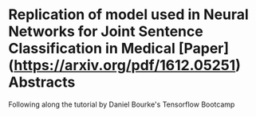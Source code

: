 # Replication of model used in Neural Networks for Joint Sentence Classification in Medical [Paper] (https://arxiv.org/pdf/1612.05251) Abstracts 

Following along the tutorial by Daniel Bourke's Tensorflow Bootcamp
